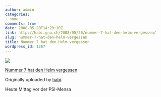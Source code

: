 ```yaml
---
author: admin
categories:
- none
comments: true
date: 2008-05-20T14:29:10Z
link: http://habi.gna.ch/2008/05/20/nummer-7-hat-den-helm-vergessen/
slug: nummer-7-hat-den-helm-vergessen
title: Nummer 7 hat den Helm vergessen
wordpress_id: 1267
---
```


[![](http://farm3.static.flickr.com/2203/2508835716_8aa29d23db_m.jpg)](http://www.flickr.com/photos/habi/2508835716/)
   

 
  [Nummer 7 hat den Helm vergessen](http://www.flickr.com/photos/habi/2508835716/)
    

  Originally uploaded by [habi](http://www.flickr.com/people/habi/).
 



Heute Mittag vor der PSI-Mensa
  

